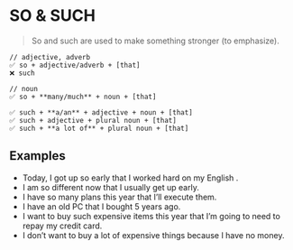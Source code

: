 # SO & SUCH

> So and such are used to make something stronger (to emphasize).

```text
// adjective, adverb
✅ so + adjective/adverb + [that]
❌ such

// noun
✅ so + **many/much** + noun + [that]

✅ such + **a/an** + adjective + noun + [that]
✅ such + adjective + plural noun + [that]
✅ such + **a lot of** + plural noun + [that]
```

## Examples

- Today, I got up so early that I worked hard on my English .
- I am so different now that I usually get up early.
- I have so many plans this year that I’ll execute them.
- I have an old PC that I bought 5 years ago.
- I want to buy such expensive items this year that I’m going to need to repay my credit card.
- I don’t want to buy a lot of expensive things because I have no money.
